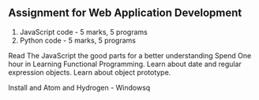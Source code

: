 ## Assignment for Web Application Development

1. JavaScript code - 5 marks, 5 programs
2. Python code - 5 marks, 5 programs


Read The JavaScript the good parts for a better understanding
Spend One hour in Learning Functional Programming.
Learn about date and regular expression objects.
Learn about object prototype.

Install and Atom and Hydrogen - Windowsq
